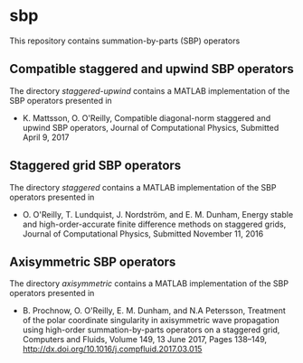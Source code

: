 # sbp
This repository contains summation-by-parts (SBP) operators

## Compatible staggered and upwind SBP operators
The directory *staggered-upwind* contains a MATLAB implementation of the SBP operators presented in 

* K. Mattsson, O. O'Reilly, Compatible diagonal-norm staggered and upwind SBP operators, Journal of Computational Physics, Submitted April 9, 2017

## Staggered grid SBP operators
The directory *staggered* contains a MATLAB implementation of the SBP operators presented in  

* O. O'Reilly, T. Lundquist, J. Nordström, and E. M. Dunham, Energy stable and high-order-accurate finite
  difference methods on staggered grids, Journal of Computational Physics, Submitted November 11, 2016 

## Axisymmetric SBP operators
The directory *axisymmetric* contains a MATLAB implementation of the SBP operators presented in  

* B. Prochnow, O. O'Reilly, E. M. Dunham, and N.A Petersson, Treatment of the polar coordinate singularity in axisymmetric wave propagation using high-order summation-by-parts operators on a staggered grid, Computers and Fluids, Volume 149, 13 June 2017, Pages 138–149, http://dx.doi.org/10.1016/j.compfluid.2017.03.015
